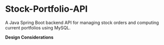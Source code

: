 # Stock-Portfolio-API
A Java Spring Boot backend API for managing stock orders and computing current portfolios using MySQL.

**Design Considerations**